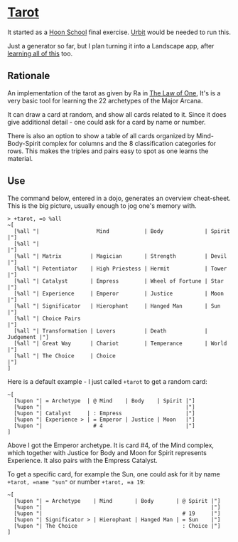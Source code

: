 # [Tarot](https://www.lawofone.info/images)

It started as a [Hoon School](https://hooniversity.org) final exercise.
[Urbit](https://urbit.org/) would be needed to run this.

Just a generator so far, but I plan turning it into a Landscape app,
after [learning all of this](https://github.com/timlucmiptev/gall-guide) too.

## Rationale

An implementation of the tarot as given by Ra in [The Law of One](https://www.lawofone.info), It's is a very basic tool for learning the 22 archetypes of the Major Arcana.

It can draw a card at random, and show all cards related to it.
Since it does give additional detail - one could ask for a card by name or number.

There is also an option to show a table of all cards organized by Mind-Body-Spirit complex for columns and the 8 classification categories for rows. This makes the triples and pairs easy to spot as one learns the material.

## Use

The command below, entered in a dojo, generates an overview cheat-sheet.
This is the big picture, usually enough to jog one's memory with.

```
> +tarot, =o %all
~[
  [%all "|                  Mind           | Body             | Spirit    |"]
  [%all "|                                                                |"]
  [%all "| Matrix         | Magician       | Strength         | Devil     |"]
  [%all "| Potentiator    | High Priestess | Hermit           | Tower     |"]
  [%all "| Catalyst       | Empress        | Wheel of Fortune | Star      |"]
  [%all "| Experience     | Emperor        | Justice          | Moon      |"]
  [%all "| Significator   | Hierophant     | Hanged Man       | Sun       |"]
  [%all "| Choice Pairs                                                   |"]
  [%all "| Transformation | Lovers         | Death            | Judgement |"]
  [%all "| Great Way      | Chariot        | Temperance       | World     |"]
  [%all "| The Choice     | Choice                                        |"]
]
```

Here is a default example - I just called `+tarot` to get a random card:

```
~[
  [%upon "| = Archetype  | @ Mind    | Body    | Spirit |"]
  [%upon "|                                             |"]
  [%upon "| Catalyst     | : Empress                    |"]
  [%upon "| Experience > | = Emperor | Justice | Moon   |"]
  [%upon "|                # 4                          |"]
]
```

Above I got the Emperor archetype. It is card #4, of the Mind complex, which together with Justice for Body and Moon for Spirit represents Experience.
It also pairs with the Empress Catalyst.

To get a specific card, for example the Sun, one could ask for it by name `+tarot, =name "sun"` or number `+tarot, =a 19`:

```
~[
  [%upon "| = Archetype    | Mind       | Body       | @ Spirit |"]
  [%upon "|                                                     |"]
  [%upon "|                                            # 19     |"]
  [%upon "| Significator > | Hierophant | Hanged Man | = Sun    |"]
  [%upon "| The Choice                                 : Choice |"]
]
```
